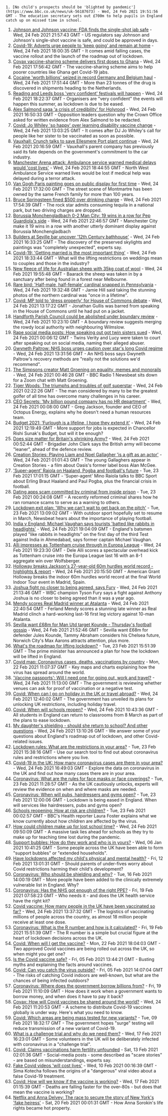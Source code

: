 
    1. [No child's prospects should be 'blighted by pandemic'](https://www.bbc.co.uk/news/uk-56187673) - Wed, 24 Feb 2021 19:51:56 GMT - The education secretary sets out £700m to help pupils in England catch up on missed time in school.
1. [Johnson and Johnson vaccine: FDA finds the single-shot jab safe](https://www.bbc.co.uk/news/world-us-canada-56186965) - Wed, 24 Feb 2021 21:57:43 GMT - US regulators say Johnson and Johnson's single-shot vaccine is safe, and could be approved in days.
1. [Covid-19: Adverts urge people to 'keep going' and remain at home](https://www.bbc.co.uk/news/uk-56187666) - Wed, 24 Feb 2021 18:00:35 GMT - It comes amid falling cases, the vaccine rollout and the launch of the roadmap out of lockdown.
1. [Covax vaccine-sharing scheme delivers first doses to Ghana](https://www.bbc.co.uk/news/world-africa-56180161) - Wed, 24 Feb 2021 17:56:42 GMT - The vaccine-sharing scheme aims to help poorer countries like Ghana get Covid-19 jabs.
1. [Cocaine 'worth billions' seized in record Germany and Belgium haul](https://www.bbc.co.uk/news/world-europe-56177177) - Wed, 24 Feb 2021 17:51:44 GMT - More than 23 tonnes of the drug is discovered in shipments heading to the Netherlands.
1. [Reading and Leeds boss 'very confident' festivals will happen](https://www.bbc.co.uk/news/entertainment-arts-56185142) - Wed, 24 Feb 2021 18:22:37 GMT - Organisers are "very confident" the events will happen this summer, as lockdown is due to be eased.
1. [Alex Salmond saga 'a crisis of credibility' for Holyrood](https://www.bbc.co.uk/news/uk-scotland-scotland-politics-56181114) - Wed, 24 Feb 2021 16:50:33 GMT - Opposition leaders question why the Crown Office asked for written evidence from Alex Salmond to be redacted.
1. [Covid: Jo Whiley 'so happy' over learning disability vaccine change](https://www.bbc.co.uk/news/health-56181154) - Wed, 24 Feb 2021 13:03:25 GMT - It comes after DJ Jo Whiley's call for people like her sister to be vaccinated as soon as possible.
1. [Vauxhall: Crunch talks to save Ellesmere Port plant continue](https://www.bbc.co.uk/news/business-56190072) - Wed, 24 Feb 2021 20:16:59 GMT - Vauxhall's parent company has previously said its fate depends on the government's commitment to the car industry.
1. [Manchester Arena attack: Ambulance service warned medical delays would 'cost lives'](https://www.bbc.co.uk/news/uk-england-manchester-55948986) - Wed, 24 Feb 2021 18:44:55 GMT - North West Ambulance Service warned lives would be lost if medical help was delayed during a terror attack.
1. [Van Gogh Paris painting goes on public display for first time](https://www.bbc.co.uk/news/entertainment-arts-56183086) - Wed, 24 Feb 2021 17:32:00 GMT - The street scene of Montmartre has been owned by the same French family for more than 100 years.
1. [Bruce Springsteen fined $500 over drinking charge](https://www.bbc.co.uk/news/entertainment-arts-56185570) - Wed, 24 Feb 2021 17:54:39 GMT - The rock star admits consuming tequila in a national park, but two driving charges are dropped.
1. [Borussia Monchengladbach 0-2 Man City: 19 wins in a row for Pep Guardiola's side](https://www.bbc.co.uk/sport/football/56172096) - Wed, 24 Feb 2021 22:46:57 GMT - Manchester City make it 19 wins in a row with another utterly dominant display against Borussia Monchengladbach
1. [Builders at Seville bar uncover '12th Century bathhouse'](https://www.bbc.co.uk/news/world-europe-56186246) - Wed, 24 Feb 2021 16:33:25 GMT - The discovery of the preserved skylights and paintings was "completely unexpected", experts say.
1. [Covid-19: 'Getting married is the most important thing'](https://www.bbc.co.uk/news/uk-england-suffolk-56181653) - Wed, 24 Feb 2021 18:33:44 GMT - What will the lifting restrictions on weddings mean to couples and those in the industry?
1. [New fleece of life for Australian sheep with 35kg coat of wool](https://www.bbc.co.uk/news/world-australia-56189981) - Wed, 24 Feb 2021 19:55:48 GMT - Baarack the sheep was taken in by a sanctuary after being found in a forest near Melbourne.
1. [Rare bird: 'Half-male, half-female' cardinal snapped in Pennsylvania](https://www.bbc.co.uk/news/world-us-canada-56189600) - Wed, 24 Feb 2021 19:32:48 GMT - Jamie Hill said taking the stunning photos of the northern cardinal was "once in a lifetime".
1. [Covid: MP told to 'dress properly' for House of Commons debate](https://www.bbc.co.uk/news/uk-56180675) - Wed, 24 Feb 2021 13:17:22 GMT - Jonathan Gullis was barred from speaking in the House of Commons until he had put on a jacket.
1. [Handforth Parish Council could be abolished under boundary review](https://www.bbc.co.uk/news/uk-england-manchester-56180061) - Wed, 24 Feb 2021 10:23:10 GMT - A boundary review suggests merging the rowdy local authority with neighbouring Wilmslow.
1. [Rape social media posts: How speaking out got twin sisters sued](https://www.bbc.co.uk/news/uk-56173394) - Wed, 24 Feb 2021 00:06:12 GMT - Twins Verity and Lucy were taken to court after speaking out on social media, naming their alleged abuser.
1. [Gwyneth Paltrow: NHS boss urges caution over star's long Covid regime](https://www.bbc.co.uk/news/entertainment-arts-56179846) - Wed, 24 Feb 2021 13:31:56 GMT - An NHS boss says Gwyneth Paltrow's recovery methods are "really not the solutions we'd recommend".
1. [The Simpsons creator Matt Groening on equality, memes and monorails](https://www.bbc.co.uk/news/newsbeat-56024683) - Wed, 24 Feb 2021 00:46:28 GMT - BBC Radio 1 Newsbeat sits down for a Zoom chat with Matt Groening.
1. [Tiger Woods: The triumphs and troubles of golf superstar](https://www.bbc.co.uk/news/world-us-canada-56177816) - Wed, 24 Feb 2021 02:22:26 GMT - The man considered by many to be the greatest golfer of all time has overcome many challenges in his career.
1. [CEO Secrets: 'My billion pound company has no HR department'](https://www.bbc.co.uk/news/business-56130187) - Wed, 24 Feb 2021 00:08:00 GMT - Greg Jackson, founder and CEO of Octopus Energy, explains why he doesn't need a human resources team.
1. [Budget 2021: 'Furlough is a lifeline, I hope they extend it'](https://www.bbc.co.uk/news/business-56104411) - Wed, 24 Feb 2021 12:19:49 GMT - More support for jobs is expected in Chancellor Rishi Sunak's Budget, but will it be enough?
1. [Does size matter for Britain's shrinking Army?](https://www.bbc.co.uk/news/uk-56007073) - Wed, 24 Feb 2021 00:52:44 GMT - Brigadier John Clark says the British army will become "leaner", ahead of the defence review.
1. [Creation Stories: Playing Liam and Noel Gallagher 'is a gift as an actor'](https://www.bbc.co.uk/news/entertainment-arts-55730195) - Wed, 24 Feb 2021 01:01:43 GMT - The young Gallaghers appear in Creation Stories - a film about Oasis's former label boss Alan McGee.
1. ['Super-agent' Raiola on Haaland, Pogba and football's future](https://www.bbc.co.uk/sport/football/56168683) - Tue, 23 Feb 2021 17:01:15 GMT - 'Super-agent' Mino Raiola talks to BBC Sport about Erling Braut Haaland and Paul Pogba, plus the financial crisis in football.
1. [Dating apps scam committed by criminal from inside prison](https://www.bbc.co.uk/news/technology-56127488) - Tue, 23 Feb 2021 00:24:08 GMT - A recently reformed criminal shares how he ran romance scams to serve as a warning to others.
1. [Lockdown exit plan: 'Why we can't wait to get back on the pitch'](https://www.bbc.co.uk/news/newsbeat-56101175) - Tue, 23 Feb 2021 13:09:02 GMT - With outdoor sport hopefully set to resume in March, Newsbeat hears about the importance of playing football.
1. [India v England: Michael Vaughan says tourists 'batted like rabbits in headlights'](https://www.bbc.co.uk/sport/cricket/56153472) - Wed, 24 Feb 2021 19:04:09 GMT - England's batsmen played "like rabbits in headlights" on the first day of the third Test against India in Ahmedabad, says former captain Michael Vaughan.
1. [Alli impresses as Tottenham cruise through in Europa League](https://www.bbc.co.uk/sport/football/56172103) - Wed, 24 Feb 2021 19:23:30 GMT - Dele Alli scores a spectacular overhead kick as Tottenham cruise into the Europa League last 16 with an 8-1 aggregate win over Wolfsberger.
1. [Holloway breaks Jackson's 27-year-old 60m hurdles world record - highlights & report](https://www.bbc.co.uk/sport/athletics/56188257) - Wed, 24 Feb 2021 20:15:50 GMT - American Grant Holloway breaks the indoor 60m hurdles world record at the final World Indoor Tour event in Madrid, Spain.
1. [Joshua fight no closer to being agreed, says Fury](https://www.bbc.co.uk/sport/boxing/56189255) - Wed, 24 Feb 2021 21:13:46 GMT - WBC champion Tyson Fury says a fight against Anthony Joshua is no closer to being agreed than it was a year ago.
1. [Mendy scores Real Madrid winner at Atalanta](https://www.bbc.co.uk/sport/football/56172089) - Wed, 24 Feb 2021 22:40:54 GMT - Ferland Mendy scores a stunning late winner as Real Madrid clinch a hard-working last-16 first leg victory against 10-man Atalanta.
1. [Sevilla want £68m for Man Utd target Kounde - Thursday's football gossip](https://www.bbc.co.uk/sport/56186795) - Wed, 24 Feb 2021 21:52:46 GMT - Sevilla want £68m for defender Jules Kounde, Tammy Abraham considers his Chelsea future, Norwich City's Max Aarons attracts attention, plus more.
1. [What's the roadmap for lifting lockdown?](https://www.bbc.co.uk/news/explainers-52530518) - Tue, 23 Feb 2021 15:51:39 GMT - The prime minister has announced a plan for how the lockdown will be lifted in England.
1. [Covid map: Coronavirus cases, deaths, vaccinations by country](https://www.bbc.co.uk/news/world-51235105) - Mon, 22 Feb 2021 11:07:37 GMT - Key maps and charts explaining how the virus has spread around the world.
1. ['Vaccine passports': Will I need one for going out, work and travel?](https://www.bbc.co.uk/news/explainers-55718553) - Wed, 24 Feb 2021 11:13:00 GMT - The government is reviewing whether venues can ask for proof of vaccination or a negative test.
1. [Covid: When can I go on holiday in the UK or travel abroad?](https://www.bbc.co.uk/news/explainers-52646738) - Wed, 24 Feb 2021 12:40:02 GMT - The government has unveiled its plans for unlocking UK restrictions, including holiday travel.
1. [Covid: When will schools reopen?](https://www.bbc.co.uk/news/education-51643556) - Wed, 24 Feb 2021 10:43:36 GMT - All students in England can return to classrooms from 8 March as part of the plans to ease lockdown.
1. [My daughter's shielding - should she return to school? And other questions](https://www.bbc.co.uk/news/world-asia-china-51176409) - Wed, 24 Feb 2021 13:10:26 GMT - We answer some of your questions about England's roadmap out of lockdown, and other Covid-related issues.
1. [Lockdown rules: What are the restrictions in your area?](https://www.bbc.co.uk/news/uk-54373904) - Tue, 23 Feb 2021 15:38:16 GMT - Use our search tool to find out about coronavirus rules and restrictions where you live.
1. [Covid-19 in the UK: How many coronavirus cases are there in your area?](https://www.bbc.co.uk/news/uk-51768274) - Wed, 24 Feb 2021 16:49:03 GMT - Explore the data on coronavirus in the UK and find out how many cases there are in your area.
1. [Coronavirus: What are the rules for face masks or face coverings?](https://www.bbc.co.uk/news/health-51205344) - Tue, 23 Feb 2021 11:28:57 GMT - As the UK cautiously unlocks, experts will review the evidence on when and where masks are needed.
1. [Coronavirus: When will pubs, hairdressers and gyms open?](https://www.bbc.co.uk/news/explainers-53349989) - Tue, 23 Feb 2021 12:00:06 GMT - Lockdown is being eased in England. When will services like hairdressers, pubs and gyms open?
1. [Schools reopening: How at risk are children?](https://www.bbc.co.uk/news/explainers-52777244) - Tue, 23 Feb 2021 00:02:57 GMT - BBC's Health reporter Laura Foster explains what we know currently about how children are affected by the virus.
1. [How could children make up for lost school time?](https://www.bbc.co.uk/news/explainers-55938837) - Wed, 24 Feb 2021 09:50:09 GMT - A massive task lies ahead for schools as they try to make up for teaching time lost during the pandemic.
1. [Support bubbles: How do they work and who is in yours?](https://www.bbc.co.uk/news/health-52637354) - Wed, 06 Jan 2021 10:41:25 GMT - Some people across the UK have been able to form "support bubbles" or "extended households".
1. [Have lockdowns affected my child's physical and mental health?](https://www.bbc.co.uk/news/explainers-55936928) - Fri, 12 Feb 2021 13:01:31 GMT - Should parents of under-fives worry about Covid restrictions harming their child's development?
1. [Coronavirus: Who should be shielding and why?](https://www.bbc.co.uk/news/health-51997151) - Tue, 16 Feb 2021 14:00:19 GMT - More people have been added to the clinically extremely vulnerable list in England. Why?
1. [Coronavirus: Has the NHS got enough of the right PPE?](https://www.bbc.co.uk/news/health-52254745) - Fri, 19 Feb 2021 07:58:23 GMT - Who needs it - and does the UK health service have the right kit?
1. [Covid vaccine: How many people in the UK have been vaccinated so far?](https://www.bbc.co.uk/news/health-55274833) - Wed, 24 Feb 2021 13:37:32 GMT - The logistics of vaccinating millions of people across the country, as almost 18 million people receive at least one dose.
1. [Coronavirus: What is the R number and how is it calculated?](https://www.bbc.co.uk/news/health-52473523) - Fri, 19 Feb 2021 15:51:39 GMT - The R number is a simple but crucial figure at the heart of lockdown decisions across the UK.
1. [Covid: When will I get the vaccine?](https://www.bbc.co.uk/news/health-55045639) - Mon, 22 Feb 2021 18:04:03 GMT - Two approved Covid vaccines are being rolled out across the UK, so when might you get one?
1. [Is the Covid vaccine safe?](https://www.bbc.co.uk/news/health-55056016) - Fri, 05 Feb 2021 13:44:21 GMT - Busting myths and explaining the facts around vaccines.
1. [Covid: Can you catch the virus outside?](https://www.bbc.co.uk/news/explainers-55680305) - Fri, 05 Feb 2021 14:07:04 GMT - The risks of catching Covid indoors are well-known, but what are the chances of being infected outdoors?
1. [Coronavirus: Where does the government borrow billions from?](https://www.bbc.co.uk/news/business-50504151) - Fri, 19 Feb 2021 11:10:09 GMT - How does it work when a government wants to borrow money, and when does it have to pay it back?
1. [Covax: How will Covid vaccines be shared around the world?](https://www.bbc.co.uk/news/world-55795297) - Wed, 24 Feb 2021 11:20:53 GMT - A scheme to distribute Covid-19 vaccines globally is under way. Here's what you need to know.
1. [Covid: Which areas are being mass tested for new variants?](https://www.bbc.co.uk/news/explainers-54872039) - Tue, 09 Feb 2021 18:32:17 GMT - The government hopes "surge" testing will reduce transmission of a new variant of Covid-19.
1. [What is a challenge trial and why do we need them?](https://www.bbc.co.uk/news/health-56098344) - Wed, 17 Feb 2021 16:23:01 GMT - Some volunteers in the UK will be deliberately infected with coronavirus in a "challenge trial".
1. [Covid: Claims vaccinations harm fertility unfounded](https://www.bbc.co.uk/news/health-56012529) - Sat, 13 Feb 2021 02:01:36 GMT - Social-media posts - some described as "scare stories" - are based on misunderstandings, experts say.
1. [Fake Covid videos 'will cost lives'](https://www.bbc.co.uk/news/health-55994597) - Wed, 10 Feb 2021 00:16:39 GMT - Sima Kotecha follows the origins of a "dangerous" viral video about a false Covid-19 treatment.
1. [Covid: How will we know if the vaccine is working?](https://www.bbc.co.uk/news/health-56072684) - Wed, 17 Feb 2021 01:15:39 GMT - Deaths are falling faster for the over-80s - but does that mean the vaccine is working?
1. [Netflix and Anna Delvey: The race to secure the story of New York's 'fake heiress'](https://www.bbc.co.uk/news/world-us-canada-56113478) - Sat, 20 Feb 2021 00:01:31 GMT - How Anna Sorokin's life rights became hot property.

